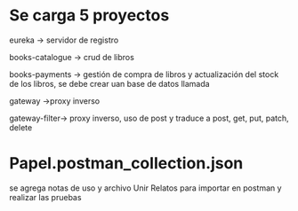 # Se carga 5 proyectos
eureka -> servidor de registro

books-catalogue -> crud de libros

books-payments -> gestión de compra de libros y actualización del stock de los libros, se debe crear uan base de datos llamada 

gateway ->proxy inverso

gateway-filter-> proxy inverso, uso de post y traduce a post, get, put, patch, delete

# Papel.postman_collection.json
se agrega notas de uso y archivo Unir Relatos para importar en postman y realizar las pruebas
